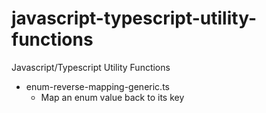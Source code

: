 # javascript-typescript-utility-functions
Javascript/Typescript Utility Functions

- enum-reverse-mapping-generic.ts
  - Map an enum value back to its key
